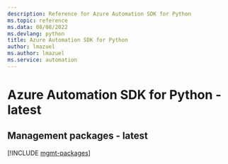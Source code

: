 ```yaml
---
description: Reference for Azure Automation SDK for Python
ms.topic: reference
ms.data: 08/08/2022
ms.devlang: python
title: Azure Automation SDK for Python
author: lmazuel
ms.author: lmazuel
ms.service: automation
---
```

# Azure Automation SDK for Python - latest

## Management packages - latest
[!INCLUDE [mgmt-packages](automation-mgmt-index.md)]